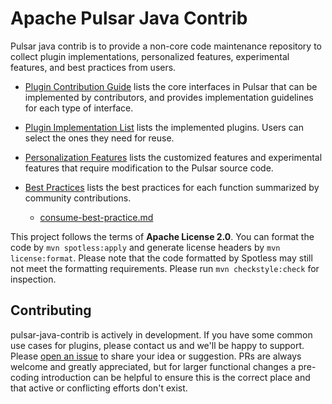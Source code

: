 # Apache Pulsar Java Contrib

Pulsar java contrib is to provide a non-core code maintenance repository to collect plugin implementations, personalized features, experimental features, and best practices from users.

- [Plugin Contribution Guide](contributionGuides.md) lists the core interfaces in Pulsar that can be implemented by contributors, and provides implementation guidelines for each type of interface.

- [Plugin Implementation List](contributedFeatures.md) lists the implemented plugins. Users can select the ones they need for reuse.

- [Personalization Features](customizationFeatures.md) lists the customized features and experimental features that require modification to the Pulsar source code.

- [Best Practices](best-practice-blogs) lists the best practices for each function summarized by community contributions.
  - [consume-best-practice.md](best-practice-blogs%2Fconsume-best-practice.md)

This project follows the terms of **Apache License 2.0**.
You can format the code by `mvn spotless:apply` and generate license headers by `mvn license:format`.
Please note that the code formatted by Spotless may still not meet the formatting requirements. Please run `mvn checkstyle:check` for inspection.

## Contributing

pulsar-java-contrib is actively in development.  If you have some common use cases for plugins, please contact us and we'll be happy to support.
Please [open an issue](https://github.com/apache/pulsar-java-contrib/issues/new) to share your idea or
suggestion.  PRs are always welcome and greatly appreciated, but for larger functional changes a pre-coding introduction
can be helpful to ensure this is the correct place and that active or conflicting efforts don't exist.
